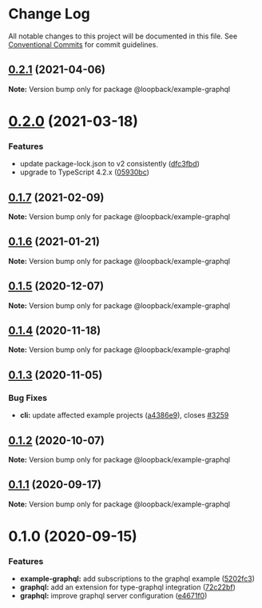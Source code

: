 # Change Log

All notable changes to this project will be documented in this file.
See [Conventional Commits](https://conventionalcommits.org) for commit guidelines.

## [0.2.1](https://github.com/strongloop/loopback-next/compare/@loopback/example-graphql@0.2.0...@loopback/example-graphql@0.2.1) (2021-04-06)

**Note:** Version bump only for package @loopback/example-graphql





# [0.2.0](https://github.com/strongloop/loopback-next/compare/@loopback/example-graphql@0.1.7...@loopback/example-graphql@0.2.0) (2021-03-18)


### Features

* update package-lock.json to v2 consistently ([dfc3fbd](https://github.com/strongloop/loopback-next/commit/dfc3fbdae0c9ca9f34c64154a471bef22d5ac6b7))
* upgrade to TypeScript 4.2.x ([05930bc](https://github.com/strongloop/loopback-next/commit/05930bc0cece3909dd66f75ad91eeaa2d365a480))





## [0.1.7](https://github.com/strongloop/loopback-next/compare/@loopback/example-graphql@0.1.6...@loopback/example-graphql@0.1.7) (2021-02-09)

**Note:** Version bump only for package @loopback/example-graphql





## [0.1.6](https://github.com/strongloop/loopback-next/compare/@loopback/example-graphql@0.1.5...@loopback/example-graphql@0.1.6) (2021-01-21)

**Note:** Version bump only for package @loopback/example-graphql





## [0.1.5](https://github.com/strongloop/loopback-next/compare/@loopback/example-graphql@0.1.4...@loopback/example-graphql@0.1.5) (2020-12-07)

**Note:** Version bump only for package @loopback/example-graphql





## [0.1.4](https://github.com/strongloop/loopback-next/compare/@loopback/example-graphql@0.1.3...@loopback/example-graphql@0.1.4) (2020-11-18)

**Note:** Version bump only for package @loopback/example-graphql





## [0.1.3](https://github.com/strongloop/loopback-next/compare/@loopback/example-graphql@0.1.2...@loopback/example-graphql@0.1.3) (2020-11-05)


### Bug Fixes

* **cli:** update affected example projects ([a4386e9](https://github.com/strongloop/loopback-next/commit/a4386e921713739417de5d4795950209d2f14e22)), closes [#3259](https://github.com/strongloop/loopback-next/issues/3259)





## [0.1.2](https://github.com/strongloop/loopback-next/compare/@loopback/example-graphql@0.1.1...@loopback/example-graphql@0.1.2) (2020-10-07)

**Note:** Version bump only for package @loopback/example-graphql





## [0.1.1](https://github.com/strongloop/loopback-next/compare/@loopback/example-graphql@0.1.0...@loopback/example-graphql@0.1.1) (2020-09-17)

**Note:** Version bump only for package @loopback/example-graphql





# 0.1.0 (2020-09-15)


### Features

* **example-graphql:** add subscriptions to the graphql example ([5202fc3](https://github.com/strongloop/loopback-next/commit/5202fc3819d485cbc0eb1367d4e25e27c972cabc))
* **graphql:** add an extension for type-graphql integration ([72c22bf](https://github.com/strongloop/loopback-next/commit/72c22bfb0f73e023f1ecf137afba4125764ad662))
* **graphql:** improve graphql server configuration ([e4671f0](https://github.com/strongloop/loopback-next/commit/e4671f0c582dc029f9414a2beca42fedb596f0c9))
